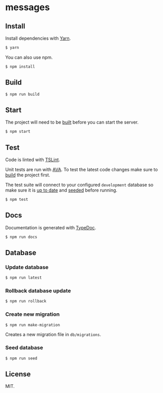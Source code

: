 messages
========

## Install

Install dependencies with [Yarn](https://yarnpkg.com/).

```sh
$ yarn
```

You can also use npm.

```sh
$ npm install
```

## Build

```sh
$ npm run build
```

## Start

The project will need to be [built](#build) before you can start the server.

```sh
$ npm start
```

## Test

Code is linted with [TSLint](https://palantir.github.io/tslint/).

Unit tests are run with [AVA](https://github.com/avajs/ava). To test the latest
code changes make sure to [build](#build) the project first.

The test suite will connect to your configured `development` database so make
sure it is [up to date](#update-database) and [seeded](#seed-database) before
running.

```sh
$ npm test
```

## Docs

Documentation is generated with [TypeDoc](http://typedoc.org/).

```sh
$ npm run docs
```

## Database

### Update database

```sh
$ npm run latest
```

### Rollback database update

```sh
$ npm run rollback
```

### Create new migration

```sh
$ npm run make-migration
```

Creates a new migration file in `db/migrations`.

### Seed database

```sh
$ npm run seed
```

## License

MIT.
